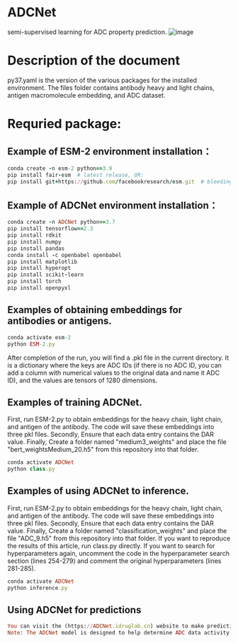# ADCNet
semi-supervised learning for ADC property prediction.
![image](https://github.com/idrugLab/ADCNet/blob/main/ADCNet.png)
# Description of the document
py37.yaml is the version of the various packages for the installed environment. The files folder contains antibody heavy and light chains, antigen macromolecule embedding, and ADC dataset.
# Requried package: 
## Example of ESM-2 environment installation：
```ruby
conda create -n esm-2 python==3.9
pip install fair-esm  # latest release, OR:
pip install git+https://github.com/facebookresearch/esm.git  # bleeding edge, current repo main branch
```

## Example of ADCNet environment installation：
```ruby
conda create -n ADCNet python==3.7
pip install tensorflow==2.3
pip install rdkit
pip install numpy
pip install pandas
conda install -c openbabel openbabel
pip install matplotlib
pip install hyperopt
pip install scikit-learn
pip install torch
pip install openpyxl
```

## Examples of obtaining embeddings for antibodies or antigens.
```ruby
conda activate esm-2
python ESM-2.py
```
After completion of the run, you will find a .pkl file in the current directory. It is a dictionary where the keys are ADC IDs (if there is no ADC ID, you can add a column with numerical values to the original data and name it ADC ID), and the values are tensors of 1280 dimensions.

## Examples of training ADCNet.
First, run ESM-2.py to obtain embeddings for the heavy chain, light chain, and antigen of the antibody. The code will save these embeddings into three pkl files.
Secondly, Ensure that each data entry contains the DAR value.
Finally, Create a folder named "medium3_weights" and place the file "bert_weightsMedium_20.h5" from this repository into that folder.

```ruby
conda activate ADCNet
python class.py
```
## Examples of using ADCNet to inference.
First, run ESM-2.py to obtain embeddings for the heavy chain, light chain, and antigen of the antibody. The code will save these embeddings into three pkl files.
Secondly, Ensure that each data entry contains the DAR value.
Finally, Create a folder named "classification_weights" and place the file "ADC_9.h5" from this repository into that folder.
If you want to reproduce the results of this article, run class.py directly. If you want to search for hyperparameters again, uncomment the code in the hyperparameter search section (lines 254-279) and comment the original hyperparameters (lines 281-285).
```ruby
conda activate ADCNet
python inference.py
```
## Using ADCNet for predictions
```ruby
You can visit the (https://ADCNet.idruglab.cn) website to make predictions.
Note: The ADCNet model is designed to help determine ADC data activity that is difficult for humans to assess. During training, the model is still able to produce high-confidence predictions for unreasonable human-input ADC data, as no obviously unreasonable negative data is introduced. To improve the efficiency of the system's inference, we will introduce a filtering mechanism to avoid using the model to make inference predictions on these data during site deployment to ensure that the output is reliable and maintains a fast response.
```


